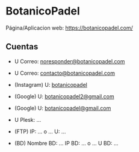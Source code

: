 # BotanicoPadel

Página/Aplicacion web: https://botanicopadel.com/

## Cuentas
- U Correo: noresponder@botanicopadel.com
- U Correo: contacto@botanicopadel.com
- (Instagram) U: [botanicopadel](https://www.instagram.com/botanicopadel)
- (Google) U: botanicopadel2@gmail.com
- (Google) U: botanicopadel@gmail.com

- U Plesk: ...
- (FTP) IP: ... o ... U: ...
- (BD) Nombre BD: ... IP BD: ...  o ... U BD: ...
